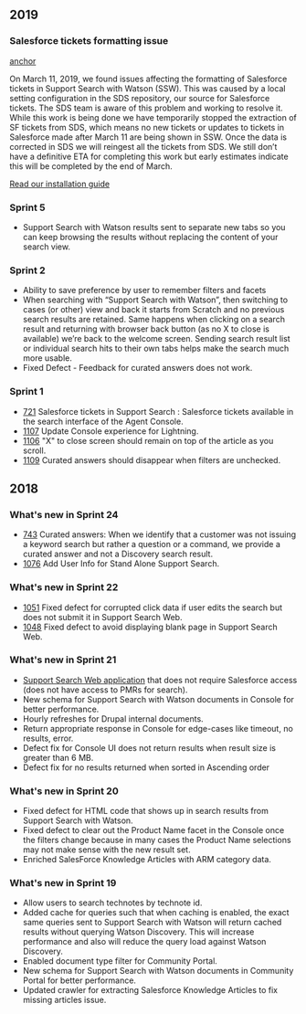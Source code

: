 ## 2019

### Salesforce tickets formatting issue
<a href='#sf-tickets-march-issue' id='sf-tickets-march-issue' class='anchor'>anchor</a>

On March 11, 2019, we found issues affecting the formatting of Salesforce tickets in Support Search with Watson (SSW). This was caused by a local setting configuration in the SDS repository, our source for Salesforce tickets. The SDS team is aware of this problem and working to resolve it. While this work is being done we have temporarily stopped the extraction of SF tickets from SDS, which means no new tickets or updates to tickets in Salesforce made after March 11 are being shown in SSW. Once the data is corrected in SDS we will reingest all the tickets from SDS. We still don’t have a definitive ETA for completing this work but early estimates indicate this will be completed by the end of March.

[Read our installation guide](#sf-tickets-march-issue)

### Sprint 5

- Support Search with Watson results sent to separate new tabs so you can keep browsing the results without replacing the content of your search view. 

### Sprint 2

- Ability to save preference by user to remember filters and facets 
- When searching with “Support Search with Watson”, then switching to cases (or other) view and back it starts from Scratch and no previous search results are retained. Same happens when clicking on a search result and returning with browser back button (as no X to close is available) we’re back to the welcome screen. Sending search result list or individual search hits to their own tabs helps make the search much more usable.
- Fixed Defect - Feedback for curated answers does not work.

### Sprint 1
- <a href="https://github.ibm.com/Watson-in-Support-Search/ssw-planning/issues/721" target="_blank">721</a> Salesforce tickets in Support Search : Salesforce tickets available in the search interface of the Agent Console.
- <a href="https://github.ibm.com/Watson-in-Support-Search/ssw-planning/issues/1107" target="_blank">1107</a> Update Console experience for Lightning. 
- <a href="https://github.ibm.com/Watson-in-Support-Search/ssw-planning/issues/1106" target="_blank">1106</a> "X" to close screen should remain on top of the article as you scroll.
- <a href="https://github.ibm.com/Watson-in-Support-Search/ssw-planning/issues/1109" target="_blank">1109</a> Curated answers should disappear when filters are unchecked.

## 2018

### What's new in Sprint 24
- <a href="https://github.ibm.com/Watson-in-Support-Search/ssw-planning/issues/743" target="_blank">743</a> Curated answers: When we identify that a customer was not issuing a keyword search but rather a question or a command, we provide a curated answer and not a Discovery search result.
- <a href="https://github.ibm.com/Watson-in-Support-Search/ssw-planning/issues/1076" target="_blank">1076</a> Add User Info for Stand Alone Support Search. 

### What's new in Sprint 22
- <a href="https://github.ibm.com/Watson-in-Support-Search/ssw-planning/issues/1051" target="_blank">1051</a> Fixed defect for corrupted click data if user edits the search but does not submit it in Support Search Web.
- <a href="https://github.ibm.com/Watson-in-Support-Search/ssw-planning/issues/1048" target="_blank">1048</a> Fixed defect to avoid displaying blank page in Support Search Web. 

### What's new in Sprint 21
-  <a href="https://ssw-ui.mybluemix.net/" target="_blank">Support Search Web application</a> that does not require Salesforce access (does not have access to PMRs for search).
- New schema for Support Search with Watson documents in Console for better performance.
- Hourly refreshes for Drupal internal documents.
- Return appropriate response in Console for edge-cases like timeout, no results, error.
- Defect fix for Console UI does not return results when result size is greater than 6 MB. 
- Defect fix for no results returned when sorted in Ascending order

### What's new in Sprint 20
- Fixed defect for HTML code that shows up in search results from Support Search with Watson.
- Fixed defect to clear out the Product Name facet in the Console once the filters change because in many cases the Product Name selections may not make sense with the new result set.
- Enriched SalesForce Knowledge Articles with ARM category data.

### What's new in Sprint 19
- Allow users to search technotes by technote id. 
- Added cache for queries such that when caching is enabled, the exact same queries sent to Support Search with Watson will return cached results without querying Watson Discovery. This will increase performance and also will reduce the query load against Watson Discovery.
- Enabled document type filter for Community Portal.
- New schema for Support Search with Watson documents in Community Portal for better performance.
- Updated crawler for extracting Salesforce Knowledge Articles to fix missing articles issue.



